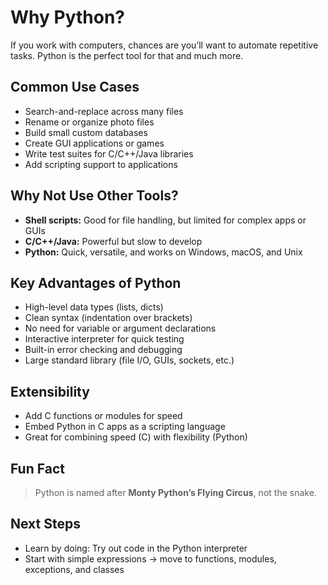 # Why Python?

If you work with computers, chances are you’ll want to automate repetitive tasks. Python is the perfect tool for that and much more.

## Common Use Cases

- Search-and-replace across many files  
- Rename or organize photo files  
- Build small custom databases  
- Create GUI applications or games  
- Write test suites for C/C++/Java libraries  
- Add scripting support to applications

## Why Not Use Other Tools?

- **Shell scripts:** Good for file handling, but limited for complex apps or GUIs  
- **C/C++/Java:** Powerful but slow to develop  
- **Python:** Quick, versatile, and works on Windows, macOS, and Unix

## Key Advantages of Python

- High-level data types (lists, dicts)  
- Clean syntax (indentation over brackets)  
- No need for variable or argument declarations  
- Interactive interpreter for quick testing  
- Built-in error checking and debugging  
- Large standard library (file I/O, GUIs, sockets, etc.)

## Extensibility

- Add C functions or modules for speed  
- Embed Python in C apps as a scripting language  
- Great for combining speed (C) with flexibility (Python)

## Fun Fact

> Python is named after **Monty Python’s Flying Circus**, not the snake.

## Next Steps

- Learn by doing: Try out code in the Python interpreter  
- Start with simple expressions → move to functions, modules, exceptions, and classes
